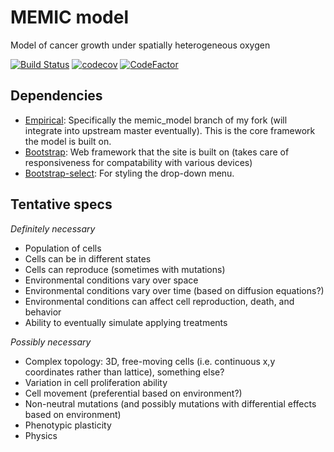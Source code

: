 # MEMIC model
Model of cancer growth under spatially heterogeneous oxygen

[![Build Status](https://travis-ci.com/emilydolson/memic_model.svg?branch=master)](https://travis-ci.com/emilydolson/memic_model) [![codecov](https://codecov.io/gh/emilydolson/memic_model/branch/master/graph/badge.svg)](https://codecov.io/gh/emilydolson/memic_model) [![CodeFactor](https://www.codefactor.io/repository/github/emilydolson/memic_model/badge)](https://www.codefactor.io/repository/github/emilydolson/memic_model)

## Dependencies

  - [Empirical](https://github.com/emilydolson/Empirical/tree/memic_model): Specifically the memic_model branch of my fork (will integrate into upstream master eventually). This is the core framework the model is built on.
  - [Bootstrap](https://getbootstrap.com/): Web framework that the site is built on (takes care of responsiveness for compatability with various devices)
  - [Bootstrap-select](https://developer.snapappointments.com/bootstrap-select/): For styling the drop-down menu.

## Tentative specs

*Definitely necessary*
  - Population of cells
  - Cells can be in different states
  - Cells can reproduce (sometimes with mutations)
  - Environmental conditions vary over space
  - Environmental conditions vary over time (based on diffusion equations?)
  - Environmental conditions can affect cell reproduction, death, and behavior
  - Ability to eventually simulate applying treatments

*Possibly necessary*
  - Complex topology: 3D, free-moving cells (i.e. continuous x,y coordinates rather than lattice), something else?
  - Variation in cell proliferation ability
  - Cell movement (preferential based on environment?)
  - Non-neutral mutations (and possibly mutations with differential effects based on environment)
  - Phenotypic plasticity
  - Physics
